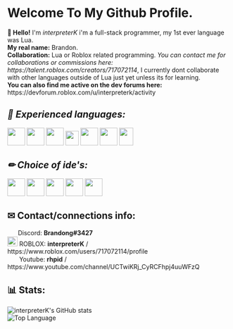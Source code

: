 <!-- interpreterK, https://github.com/interpreterK -->
<h1>Welcome To My Github Profile.</h1>
<p>
  <b>👋 Hello!</b> I'm <i>interpreterK</i> i'm a full-stack programmer, my 1st ever language was Lua.<br>
  <b>My real name:</b> Brandon.<br>
  <b>Collaboration:</b> Lua or Roblox related programming. <i>You can contact me for collaborations or commissions here: https://talent.roblox.com/creators/717072114</i>, I currently dont collaborate with other languages outside of Lua just yet unless its for learning.<br>
  <b>You can also find me active on the dev forums here:</b> https://devforum.roblox.com/u/interpreterk/activity <br>
</p>
<i>
  <!-- Couldn't find svg versions of all the icons but this usually wont matter for this use case. -->
  <h2>📜 Experienced languages:</h2>
  <div>
    <img width=40 height=40 src="https://upload.wikimedia.org/wikipedia/commons/c/cf/Lua-Logo.svg">
    <img width=40 height=40 src="https://upload.wikimedia.org/wikipedia/commons/thumb/9/99/Unofficial_JavaScript_logo_2.svg/1024px-Unofficial_JavaScript_logo_2.svg.png">
    <img width=40 height=40 src="https://upload.wikimedia.org/wikipedia/commons/thumb/6/61/HTML5_logo_and_wordmark.svg/512px-HTML5_logo_and_wordmark.svg.png">
    <img width=30 height=33 src="https://static.cdnlogo.com/logos/c/18/css.svg">
    <img width=40 height=40 src="https://upload.wikimedia.org/wikipedia/commons/1/18/ISO_C%2B%2B_Logo.svg">
    <img width=40 height=40 src="https://static.cdnlogo.com/logos/c/27/c.svg">
    <img width=32 height=40 src="https://seeklogo.com/images/J/java-logo-7F8B35BAB3-seeklogo.com.png">
  </div>
</i>
<i>
  <h2>✏ Choice of ide's:</h2>
  <img width=40 height=40 src="https://cdn.worldvectorlogo.com/logos/visual-studio-code-1.svg">
  <img width=40 height=40 src="https://upload.wikimedia.org/wikipedia/commons/thumb/4/4b/Visual_Studio_Code_Insiders_1.36_icon.svg/2048px-Visual_Studio_Code_Insiders_1.36_icon.svg.png">
  <img width=40 height=40 src="https://upload.wikimedia.org/wikipedia/commons/thumb/5/59/Visual_Studio_Icon_2019.svg/2060px-Visual_Studio_Icon_2019.svg.png">
  <img width=40 height=40 src="https://visualstudio.microsoft.com/wp-content/uploads/2021/10/Product-Icon.svg">
  <img width=40 height=40 src="https://cdn.worldvectorlogo.com/logos/sublime-text.svg">
  <br>
</i>
<h2>✉ Contact/connections info:</h2>
<p>
  <img width=20 height=15 src="https://seeklogo.com/images/D/discord-color-logo-E5E6DFEF80-seeklogo.com.png"> Discord: <b>Brandong#3427</b><br>
  <img width=23 height=22 src="https://static.wikia.nocookie.net/logopedia/images/b/bb/Roblox_Player_2019.svg/revision/latest/top-crop/width/220/height/220?cb=20200809184355">
  ROBLOX: <b>interpreterK</b> / https://www.roblox.com/users/717072114/profile<br>
  <img width=23 height=15 src="https://upload.wikimedia.org/wikipedia/commons/thumb/0/09/YouTube_full-color_icon_%282017%29.svg/2560px-YouTube_full-color_icon_%282017%29.svg.png"> Youtube: <b>rhpid</b> / https://www.youtube.com/channel/UCTwiKRj_CyRCFhpj4uuWFzQ<br>
</p>
<h2>📊 Stats:</h2>

![interpreterK's GitHub stats](https://github-readme-stats.vercel.app/api?username=interpreterK&hide=contribs&count_private=true&show_icons=true&theme=tokyonight)<br>
![Top Language](https://github-readme-stats.vercel.app/api/top-langs/?username=interpreterK&layout=compact&theme=tokyonight)

